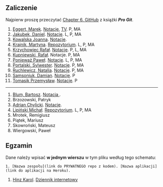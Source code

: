 ## Zaliczenie

Najpierw proszę przeczytać [Chapter 6. GitHub](http://git-scm.com/book/en/v2)
z książki ***Pro Git***.

<!--
Dane należy wpisać **w jednym wierszu** w tym pliku według tego schematu:

```console
1. [Nazwisko Imię](link do strony na GitHub). [Notacje](link do repo z kodem).
```
-->

1. [Eggert, Marek](http://marek4f.github.io/). [Notacje](https://github.com/Marek4f/techniki), [TV](http://marek4f.github.io/tv.html). P, MA
1. [Jakubek, Daniel](http://kassszub.github.io/). [Notacje](https://github.com/kassszub/ti-md-ascii-web). L, P, MA
1. [Kowalska Joanna](http://jkowalska.github.io). [Notacje](https://github.com/jkowalska/LabTI).
1. [Krajnik, Martyna](http://mkrajnik.github.io/). [Repozytorium](https://github.com/mkrajnik/Techniki-Internetowe). L, P, MA
1. [Krzychowiec Rafał](http://stringhead.github.io/index.html). [Notacje](https://github.com/StringHead/Techniki-internetowe/blob/master/README.md). P, L, MA
1. [Kupniewski, Rafał](http://rkupniewski.github.io/). Notacje. P, MA
1. [Ponieważ Paweł](http://pponiewaz.github.io). [Notacje](https://github.com/pponiewaz/TI). L, P, MA
1. [Portalski, Sylwester](http://sportalski.github.io). [Notacje](http://github.com/sportalski/techniki-lab). P, MA
1. [Ruchlewicz, Natalia](http://nruchlewicz.github.io/). [Notacje](https://github.com/nruchlewicz/Techniki-lab). P, MA
1. [Samsoniuk, Damian](http://dsamsoniuk.github.io). [Notacje](github.com/dsamsoniuk/laboratoria). P
1. [Tomasik Przemysław](http://ptomasik1.github.io/). [Notacje](https://github.com/ptomasik1/Zaliczenie-TI-2015). P

----

1. [Blum, Bartosz](http://BlumBartosz.github.io). [Notacja ](https://github.com/BlumBartosz/TI).
1. Brzozowski, Patryk
1. [Adrian Chylicki](http://aadrianch.github.io/). [Notacje](https://github.com/aadrianch/TI).
1. [Lipiński Michał](http://mlipinski2.github.io/). [Repozytorium](https://github.com/mlipinski2/TI). L, P, MA
1. Mrotek, Remigiusz
1. Piątek, Mariusz
1. Skowroński, Mateusz
1. Wiergowski, Paweł


## Egzamin

Dane należy wpisać **w jednym wierszu** w tym pliku według tego schematu:

```console
1. [Nazwa zespołu](link do PRYWATNEGO repo z kodem). [Nazwa aplikacji](link do aplikacji na Heroku).
```

1. [Hinz Karol](https://github.com/khinz/przedmioty_UG). [Dziennik internetowy](http://dziennik_internetowy.meteor.com)
